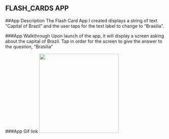 ## FLASH_CARDS APP

##App Description
The Flash Card App I created displays a string of text “Capital of Brazil” and the user taps for the text label to change to “Brasilia”.

###App Walkthrough
Upon launch of the app, it will display a screen asking about the capital of Brazil. Tap in order for the screen to give the answer to the question, “Brasilia”

###App Gif link
<img src="https://github.com/codepath/testrepo/raw/master/testimagetodisplay.png" width="250" />
